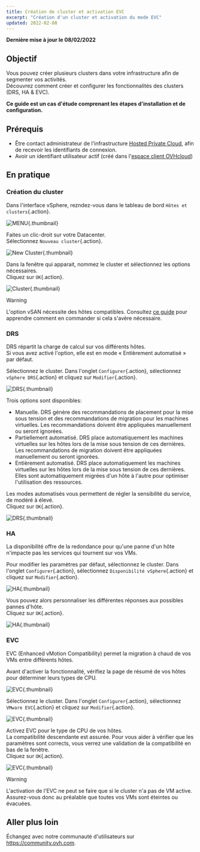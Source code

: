 ```yaml
---
title: Création de cluster et activation EVC
excerpt: "Création d'un cluster et activation du mode EVC"
updated: 2022-02-08
---
```


**Dernière mise à jour le 08/02/2022**

## Objectif

Vous pouvez créer plusieurs clusters dans votre infrastructure afin de segmenter vos activités.<br>
Découvrez comment créer et configurer les fonctionnalités des clusters (DRS, HA & EVC).

**Ce guide est un cas d'étude comprenant les étapes d'installation et de configuration.**

## Prérequis

- Être contact administrateur de l'infrastructure [Hosted Private Cloud](https://www.ovhcloud.com/fr/enterprise/products/hosted-private-cloud/), afin de recevoir les identifiants de connexion.
- Avoir un identifiant utilisateur actif (créé dans l'[espace client OVHcloud](https://www.ovh.com/auth/?action=gotomanager&from=https://www.ovh.com/fr/&ovhSubsidiary=fr))

## En pratique

### Création du cluster

Dans l'interface vSphere, rezndez-vous dans le tableau de bord `Hôtes et clusters`{.action}.

![MENU](images/en01dash.png){.thumbnail}

Faites un clic-droit sur votre Datacenter.<br>
Sélectionnez `Nouveau cluster`{.action}.

![New Cluster](images/en02newcluster.png){.thumbnail}

Dans la fenêtre qui apparait, nommez le cluster et sélectionnez les options nécessaires.<br>
Cliquez sur `OK`{.action}.

![Cluster](images/en03cluster.png){.thumbnail}

> [!warning]
>
> L'option vSAN nécessite des hôtes compatibles. Consultez [ce guide](/pages/hosted_private_cloud/hosted_private_cloud_powered_by_vmware/manager_ovh_private_cloud) pour apprendre comment en commander si cela s'avère nécessaire.
> 

### DRS

DRS répartit la charge de calcul sur vos différents hôtes.<br>
Si vous avez activé l'option, elle est en mode « Entièrement automatisé » par défaut.

Sélectionnez le cluster. Dans l'onglet `Configurer`{.action}, sélectionnez `vSphere DRS`{.action} et cliquez sur `Modifier`{.action}.

![DRS](images/en04drsedit.png){.thumbnail}

Trois options sont disponibles:

- Manuelle. DRS génère des recommandations de placement pour la mise sous tension et des recommandations de migration pour les machines virtuelles. Les recommandations doivent être appliquées manuellement ou seront ignorées.
- Partiellement automatisé. DRS place automatiquement les machines virtuelles sur les hôtes lors de la mise sous tension de ces dernières. Les recommandations de migration doivent être appliquées manuellement ou seront ignorées.
- Entièrement automatisé. DRS place automatiquement les machines virtuelles sur les hôtes lors de la mise sous tension de ces dernières. Elles sont automatiquement migrées d'un hôte à l'autre pour optimiser l'utilisation des ressources.

Les modes automatisés vous permettent de régler la sensibilité du service, de modéré à élevé.<br>
Cliquez sur `OK`{.action}.

![DRS](images/en05drs.png){.thumbnail}

### HA

La disponibilité offre de la redondance pour qu'une panne d'un hôte n'impacte pas les services qui tournent sur vos VMs.<br>

Pour modifier les paramètres par défaut, sélectionnez le cluster. Dans l'onglet `Configurer`{.action}, sélectionnez `Disponibilité vSphere`{.action} et cliquez sur `Modifier`{.action}.

![HA](images/en06haedit.png){.thumbnail}

Vous pouvez alors personnaliser les différentes réponses aux possibles pannes d'hôte.<br>
Cliquez sur `OK`{.action}.

![HA](images/en07ha.png){.thumbnail}

### EVC

EVC (Enhanced vMotion Compatibility) permet la migration à chaud de vos VMs entre différents hôtes.

Avant d'activer la fonctionnalité, vérifiez la page de résumé de vos hôtes pour déterminer leurs types de CPU.

![EVC](images/en10host.png){.thumbnail}

Sélectionnez le cluster. Dans l'onglet `Configurer`{.action}, sélectionnez `VMware EVC`{.action} et cliquez sur `Modifier`{.action}.

![EVC](images/en08EVCedit.png){.thumbnail}

Activez EVC pour le type de CPU de vos hôtes.<br>
La compatibilité descendante est assurée. Pour vous aider à vérifier que les paramètres sont corrects, vous verrez une validation de la compatibilité en bas de la fenêtre.<br>
Cliquez sur `OK`{.action}.

![EVC](images/en09EVC.png){.thumbnail}

> [!warning]
>
> L'activation de l'EVC ne peut se faire que si le cluster n'a pas de VM active. Assurez-vous donc au préalable que toutes vos VMs sont éteintes ou évacuées. 
>

## Aller plus loin

Échangez avec notre communauté d'utilisateurs sur <https://community.ovh.com>.
